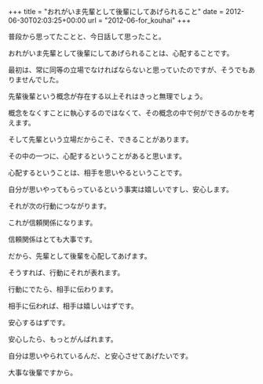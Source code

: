 +++
title = "おれがいま先輩として後輩にしてあげられること"
date = 2012-06-30T02:03:25+00:00
url = "2012-06-for_kouhai"
+++

普段から思ってたことと、今日話して思ったこと。

おれがいま先輩として後輩にしてあげられることは、心配することです。 

最初は、常に同等の立場でなければならないと思っていたのですが、そうでもありませんでした。

先輩後輩という概念が存在する以上それはきっと無理でしょう。

概念をなくすことに執心するのではなくて、その概念の中で何ができるのかを考えます。 

そして先輩という立場だからこそ、できることがあります。

その中の一つに、心配するということがあると思います。

心配するということは、相手を思いやるということです。

自分が思いやってもらっているという事実は嬉しいですし、安心します。

それが次の行動につながります。

これが信頼関係になります。 

信頼関係はとても大事です。 

だから、先輩として後輩を心配してあげます。

そうすれば、行動にそれが表れます。

行動にでたら、相手に伝わります。

相手に伝われば、相手は嬉しいはずです。

安心するはずです。

安心したら、もっとがんばれます。 

自分は思いやられているんだ、と安心させてあげたいです。

大事な後輩ですから。

